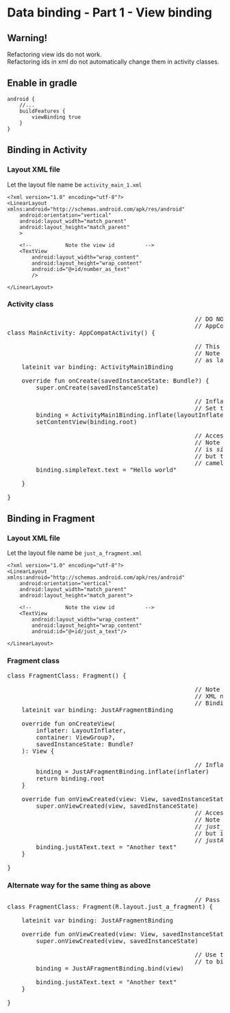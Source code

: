 # Data binding - Part 1 - View binding

## Warning!
Refactoring view ids do not work.  
Refactoring ids in xml do not automatically change them in activity classes.  

## Enable in gradle
```
android {
    //...
    buildFeatures {
        viewBinding true
    }
}
```

## Binding in Activity

### Layout XML file

Let the layout file name be `activity_main_1.xml`

```
<?xml version="1.0" encoding="utf-8"?>
<LinearLayout xmlns:android="http://schemas.android.com/apk/res/android"
    android:orientation="vertical"
    android:layout_width="match_parent"
    android:layout_height="match_parent"
    >

    <!--           Note the view id          -->
    <TextView
        android:layout_width="wrap_content"
        android:layout_height="wrap_content"
        android:id="@+id/number_as_text"
        />
        
</LinearLayout>
```

### Activity class

<pre>
                                                    // DO NOT PASS layout reference in
                                                    // AppCompatActivity constructor.
class MainActivity: AppCompatActivity() {

                                                    // This class is generated automatically.
                                                    // Note the name is <i>ActivityMain<b>1</b>Binding</i>
                                                    // as layout file is <i>activity_main_<b>1</b>.xml</i>
    lateinit var binding: ActivityMain1Binding
    
    override fun onCreate(savedInstanceState: Bundle?) {
        super.onCreate(savedInstanceState)

                                                    // Inflate the layout.
                                                    // Set the root layout.
        binding = ActivityMain1Binding.inflate(layoutInflater)
        setContentView(binding.root)
        
                                                    // Access the views.
                                                    // Note that original ID of view
                                                    // is <i>simple_text</i>
                                                    // but the binding has the name in
                                                    // camel case as <i>simpleText</i>.
        binding.simpleText.text = "Hello world"
        
    }

}
</pre>

## Binding in Fragment

### Layout XML file

Let the layout file name be `just_a_fragment.xml`

```
<?xml version="1.0" encoding="utf-8"?>
<LinearLayout xmlns:android="http://schemas.android.com/apk/res/android"
    android:orientation="vertical"
    android:layout_width="match_parent"
    android:layout_height="match_parent">

    <!--           Note the view id          -->
    <TextView
        android:layout_width="wrap_content"
        android:layout_height="wrap_content"
        android:id="@+id/just_a_text"/>

</LinearLayout>
```

### Fragment class

<pre>
class FragmentClass: Fragment() {

                                                    // Note the name of binding class.
                                                    // XML name - <i>just_a_fragment.xml</i>
                                                    // Binding class - <i>JustAFragmentBinding</i>
    lateinit var binding: JustAFragmentBinding

    override fun onCreateView(
        inflater: LayoutInflater,
        container: ViewGroup?,
        savedInstanceState: Bundle?
    ): View {
    
                                                    // Inflate the binding and return the root.
        binding = JustAFragmentBinding.inflate(inflater)
        return binding.root
    }

    override fun onViewCreated(view: View, savedInstanceState: Bundle?) {
        super.onViewCreated(view, savedInstanceState)
                                                    // Access the views.
                                                    // Note the name of id in xml is
                                                    // <i>just_a_text</i>
                                                    // but in the binding it is in camel case
                                                    // <i>justAText</i>
        binding.justAText.text = "Another text"
    }

}
</pre>

### Alternate way for the same thing as above

<pre>
                                                    // Pass the layout in Fragment constructor
class FragmentClass: Fragment(R.layout.just_a_fragment) {

    lateinit var binding: JustAFragmentBinding
    
    override fun onViewCreated(view: View, savedInstanceState: Bundle?) {
        super.onViewCreated(view, savedInstanceState)

                                                    // Use the <i>bind</i> function of binding class
                                                    // to bind to the parent view.
        binding = JustAFragmentBinding.bind(view)

        binding.justAText.text = "Another text"
    }

}
</pre>
